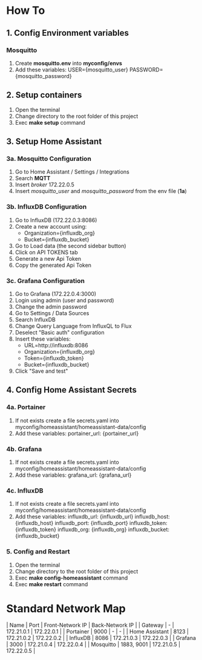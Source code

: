 # How To
## 1. Config Environment variables
### Mosquitto
1) Create **mosquitto.env** into **myconfig/envs**
2) Add these variables:
USER={mosquitto_user}
PASSWORD={mosquitto_password}

## 2. Setup containers
1) Open the terminal
2) Change directory to the root folder of this project
3) Exec **make setup** command

## 3. Setup Home Assistant
### 3a. Mosquitto Configuration
1) Go to Home Assistant / Settings / Integrations
2) Search **MQTT**
3) Insert *broker* 172.22.0.5
4) Insert *mosquitto_user* and *mosquitto_password* from the env file (**1a**)

### 3b. InfluxDB Configuration
1) Go to InfluxDB (172.22.0.3:8086)
2) Create a new account using:
    - Organization={influxdb_org}
    - Bucket={influxdb_bucket}
3) Go to Load data (the second sidebar button)
4) Click on API TOKENS tab
5) Generate a new Api Token
6) Copy the generated Api Token

### 3c. Grafana Configuration
1) Go to Grafana (172.22.0.4:3000)
2) Login using admin (user and password)
3) Change the admin password
4) Go to Settings / Data Sources
5) Search InfluxDB
6) Change Query Language from InfluxQL to Flux
7) Deselect "Basic auth" configuration
8) Insert these variables:
    - URL=http://influxdb:8086
    - Organization={influxdb_org}
    - Token={influxdb_token}
    - Bucket={influxdb_bucket}
9) Click "Save and test"

## 4. Config Home Assistant Secrets
### 4a. Portainer
1) If not exists create a file secrets.yaml into myconfig/homeassistant/homeassistant-data/config
2) Add these variables:
portainer_url: {portainer_url}

### 4b. Grafana
1) If not exists create a file secrets.yaml into myconfig/homeassistant/homeassistant-data/config
2) Add these variables:
grafana_url: {grafana_url}

### 4c. InfluxDB
1) If not exists create a file secrets.yaml into myconfig/homeassistant/homeassistant-data/config
2) Add these variables:
influxdb_url: {influxdb_url}
influxdb_host: {influxdb_host}
influxdb_port: {influxdb_port}
influxdb_token: {influxdb_token}
influxdb_org: {influxdb_org}
influxdb_bucket: {influxdb_bucket}

### 5. Config and Restart
1) Open the terminal
2) Change directory to the root folder of this project
3) Exec **make config-homeassistant** command
4) Exec **make restart** command

# Standard Network Map
| Name | Port | Front-Network IP | Back-Network IP |
| Gateway | - | 172.21.0.1 | 172.22.0.1 |
| Portainer | 9000 | - | - |
| Home Assistant | 8123 | 172.21.0.2 | 172.22.0.2 | 
| InfluxDB | 8086 | 172.21.0.3 | 172.22.0.3 |
| Grafana | 3000 | 172.21.0.4 | 172.22.0.4 |
| Mosquitto | 1883, 9001 | 172.21.0.5 | 172.22.0.5 |